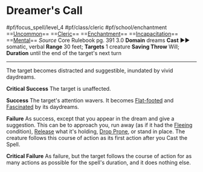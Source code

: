 # Dreamer's Call
#pf/focus_spell/level_4 #pf/class/cleric #pf/school/enchantment 
==[Uncommon](../../../Traits/Uncommon.md)== ==[Cleric](../../../Traits/Cleric.md)== ==[Enchantment](../../../Traits/Enchantment.md)== ==[Incapacitation](../../../Traits/Incapacitation.md)== ==[Mental](../../../Traits/Mental.md)==
*Source* Core Rulebook pg. 391 3.0
**Domain** dreams
**Cast** ►► somatic, verbal
**Range** 30 feet; **Targets** 1 creature
**Saving Throw** Will; **Duration** until the end of the target's next turn

---
The target becomes distracted and suggestible, inundated by vivid daydreams.

**Critical Success** The target is unaffected.

**Success** The target's attention wavers. It becomes [Flat-footed](../../../Conditions/Flat-footed.md) and [Fascinated](../../../Conditions/Fascinated.md) by its daydreams.

**Failure** As success, except that you appear in the dream and give a suggestion. This can be to approach you, run away (as if it had the [Fleeing](../../../Conditions/Fleeing.md) condition), [Release](../../../Actions/Release.md) what it's holding, [Drop Prone](../../../Actions/Drop%20Prone.md), or stand in place. The creature follows this course of action as its first action after you Cast the Spell.

**Critical Failure** As failure, but the target follows the course of action for as many actions as possible for the spell's duration, and it does nothing else.